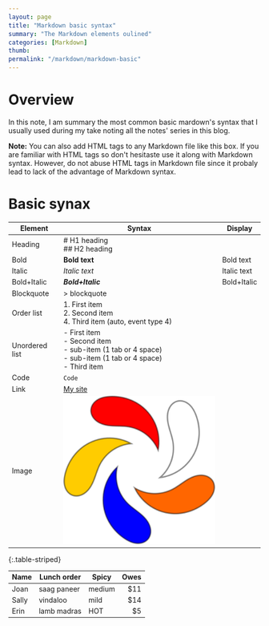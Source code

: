 ```yaml
---
layout: page
title: "Markdown basic syntax"
summary: "The Markdown elements oulined"
categories: [Markdown]
thumb: 
permalink: "/markdown/markdown-basic"
---
```


# Overview
In this note, I am summary the most common basic mardown's syntax that I usually used during my take noting all the notes' series in this blog.

<div class="alert alert-success d-flex flex-row" role="alert">
<span><i class="fa fa-info-circle fa-2x"></i></span>
<div> <strong>Note:</strong> You can also add HTML tags to any Markdown file like this box. If you are familiar with HTML tags so don't hesitaste use it along with Markdown syntax. However, do not abuse HTML tags in Markdown file since it probaly lead to lack of the advantage of Markdown syntax.</div>
</div>

# Basic synax

| Element         | Syntax                                                                                                                  | Display     |
|-----------------|-------------------------------------------------------------------------------------------------------------------------|-------------|
| Heading         | # H1 heading<br>## H2 heading                                                                                           |             |
| Bold            | **Bold text**                                                                                                           | Bold text   |
| Italic          | *Italic text*                                                                                                           | Italic text |
| Bold+Italic     | ***Bold+Italic***                                                                                                       | Bold+Italic |
| Blockquote      | > blockquote                                                                                                            |             |
| Order list      | 1. First item<br>2. Second item<br>4. Third item (auto, event type 4)                                                   |             |
| Unordered list  | - First item<br>- Second item<br>    - sub-item (1 tab or 4 space)<br>    - sub-item (1 tab or 4 space)<br>- Third item |             |
| Code            | `Code`                                                                                                                  |             |
| Link            | [My site](https://khieunguyen.github.io)                                                                                |             |
| Image           | ![alt text](skins/Logo.png)                                                                                                  |             |
{:.table-striped}

Name | Lunch order | Spicy      | Owes
------- | ---------------- | ---------- | ---------:
Joan  | saag paneer | medium | $11
Sally  | vindaloo        | mild       | $14
Erin   | lamb madras | HOT      | $5
